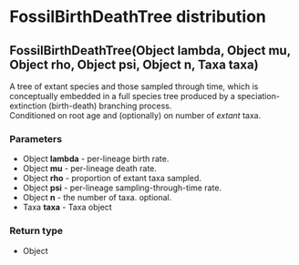 FossilBirthDeathTree distribution
=================================
FossilBirthDeathTree(Object **lambda**, Object **mu**, Object **rho**, Object **psi**, Object **n**, Taxa **taxa**)
-------------------------------------------------------------------------------------------------------------------

A tree of extant species and those sampled through time, which is conceptually embedded in a full species tree produced by a speciation-extinction (birth-death) branching process.<br>Conditioned on root age and (optionally) on number of *extant* taxa.

### Parameters

- Object **lambda** - per-lineage birth rate.
- Object **mu** - per-lineage death rate.
- Object **rho** - proportion of extant taxa sampled.
- Object **psi** - per-lineage sampling-through-time rate.
- Object **n** - the number of taxa. optional.
- Taxa **taxa** - Taxa object

### Return type

- Object



